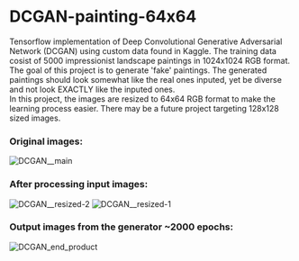 # DCGAN-painting-64x64

Tensorflow implementation of Deep Convolutional Generative Adversarial Network (DCGAN) using custom data found in Kaggle. The training data cosist of 5000 impressionist landscape paintings in 1024x1024 RGB format. <br>
The goal of this project is to generate 'fake' paintings. The generated paintings should look somewhat like the real ones inputed, yet be diverse and not look EXACTLY like the inputed ones. <br>
In this project, the images are resized to 64x64 RGB format to make the learning process easier. There may be a future project targeting 128x128 sized images. 

### Original images:
![DCGAN__main](https://user-images.githubusercontent.com/31713252/129493865-beda77b6-53fd-4120-a829-2f8e9f75c8bd.jpg)

### After processing input images:
![DCGAN__resized-2](https://user-images.githubusercontent.com/31713252/129493883-8ef9be3a-1315-49de-b372-97af7ad08e67.png)
![DCGAN__resized-1](https://user-images.githubusercontent.com/31713252/129493884-24419472-22b2-4e38-b015-ff513117becc.png)

### Output images from the generator ~2000 epochs:
![DCGAN_end_product](https://user-images.githubusercontent.com/31713252/129493893-40d42d59-a6f3-44c1-93ce-8427448d6c7c.png)

